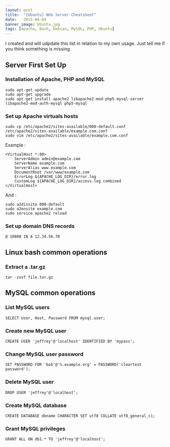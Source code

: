 ```yaml
---
layout: post
title:  "[Ubuntu] Web Server Cheatsheet"
date:   2015-06-04
banner_image: Ubuntu.jpg
tags: [Apache, Bash, Debian, MySQL, PHP, Ubuntu]
---
```


I created and will udpdate this list in relation to my own usage. Just tell me if you think something is missing.

<!--more-->

## Server First Set Up

### Installation of Apache, PHP and MySQL

    sudo apt-get update
    sudo apt-get upgrade
    sudo apt-get install apache2 libapache2-mod-php5 mysql-server libapache2-mod-auth-mysql php5-mysql

### Set up Apache virtuals hosts

    sudo cp /etc/apache2/sites-available/000-default.conf /etc/apache2/sites-available/example.com.conf
    sudo vim /etc/apache2/sites-available/example.com.conf

Example :

    <VirtualHost *:80>
        ServerAdmin admin@example.com
        ServerName example.com
        ServerAlias www.example.com
        DocumentRoot /var/www/example.com
        ErrorLog ${APACHE_LOG_DIR}/error.log
        CustomLog ${APACHE_LOG_DIR}/access.log combined
    </VirtualHost>

And :

    sudo a2dissite 000-default
    sudo a2ensite example.com
    sudo service apache2 reload

### Set up domain DNS records

    @ 10800 IN A 12.34.56.78

## Linux bash common operations

### Extract a .tar.gz

    tar -zxvf file.tar.gz

## MySQL common operations

### List MySQL users

    SELECT User, Host, Password FROM mysql.user;

### Create new MySQL user

    CREATE USER 'jeffrey'@'localhost' IDENTIFIED BY 'mypass';

### Change MySQL user password

    SET PASSWORD FOR 'bob'@'%.example.org' = PASSWORD('cleartext password');

### Delete MySQL user

    DROP USER 'jeffrey'@'localhost';

### Create MySQL database

    CREATE DATABASE dbname CHARACTER SET utf8 COLLATE utf8_general_ci;

### Grant MySQL privileges

    GRANT ALL ON db1.* TO 'jeffrey'@'localhost';
